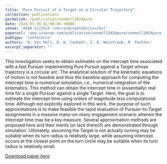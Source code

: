 ```yaml
---
title: "Pure Pursuit of a Target on a Circular Trajectory"
collection: publications
permalink: /publication/vonmoll2024pure
date: 2024-01-30 01:00:00 +0500
venue: 'AIAA SciTech (<b><i>Accepted</i></b>)'
paperurl: 'www.isaacew.com/publication/vonmoll2024pure/vonmoll2024pure.pdf'
pubtype: 'conference'
authors: 'A. Von Moll, D. W. Casbeer, I. E. Weintraub, M. Pachter'
excerpt_separator: ""
---
```

This investigation seeks to obtain estimates on the intercept time associated with a fast Pursuer implementing Pure Pursuit against a Target whose trajectory is a circular arc. The analytical solution of the kinematic equations of motion is not feasible and thus the baseline approach for computing the intercept time is numerical simulation, i.e., numerical integration of the kinematics. This method can obtain the intercept time in (essentially) real time for a single Pursuer against a single Target. Here, the goal is to estimate the intercept time using orders of magnitude less computational time. Although not explicitly explored in this work, the purpose of such approximations is to make feasible the rapid evaluation of Pursuer-to-Target assignments in a massive many-on-many engagement scenario wherein the intercept time may be a key measure. Several approximation methods are proposed here and their merits (or lack thereof) are demonstrated through simulation. Ultimately, assuming the Target is not actually turning may be suitable when its turn radius is relatively large, while assuming intercept occurs at the closest point on the turn circle may be suitable when its turn radius is relatively small.

[Download paper here](www.isaacew.com/publication/vonmoll2024pure/vonmoll2024pure.pdf)